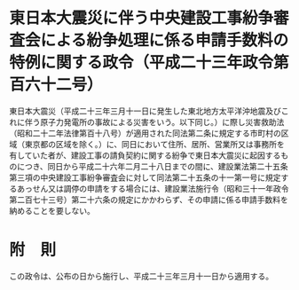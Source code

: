 # 東日本大震災に伴う中央建設工事紛争審査会による紛争処理に係る申請手数料の特例に関する政令（平成二十三年政令第百六十二号）
東日本大震災（平成二十三年三月十一日に発生した東北地方太平洋沖地震及びこれに伴う原子力発電所の事故による災害をいう。以下同じ。）に際し災害救助法（昭和二十二年法律第百十八号）が適用された同法第二条に規定する市町村の区域（東京都の区域を除く。）に、同日において住所、居所、営業所又は事務所を有していた者が、建設工事の請負契約に関する紛争で東日本大震災に起因するものにつき、同日から平成二十六年二月二十八日までの間に、建設業法第二十五条第三項の中央建設工事紛争審査会に対して同法第二十五条の十一第一号に規定するあっせん又は調停の申請をする場合には、建設業法施行令（昭和三十一年政令第二百七十三号）第二十六条の規定にかかわらず、その申請に係る申請手数料を納めることを要しない。
# 附　則
この政令は、公布の日から施行し、平成二十三年三月十一日から適用する。
